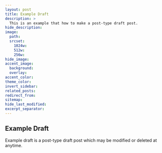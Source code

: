 ```yaml
---
layout: post
title: Example Draft
description: >
  This is an example that how to make a post-type draft post.
hide_description:
image:
  path:
  srcset:
    1024w:
    512w:
    256w:
hide_image:
accent_image:
  background:
  overlay:
accent_color:
theme_color:
invert_sidebar:
related_posts:
redirect_from:
sitemap:
hide_last_modified:
excerpt_separator:
---
```


## Example Draft

Example draft is a post-type draft post which may be modified or deleted at anytime.
